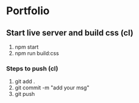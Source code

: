 # Portfolio

## Start live server and build css (cl)
1. npm start
1. npm run build:css

### Steps to push (cl)
1. git add .
1. git commit -m "add your msg"
1. git push